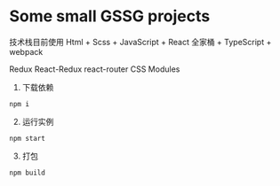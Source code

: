 # Some small GSSG projects
技术栈目前使用
Html + Scss + JavaScript + React 全家桶 + TypeScript + webpack

Redux React-Redux react-router
CSS Modules

1. 下载依赖
```git
npm i
```
2. 运行实例
```git
npm start
```
3. 打包
```
npm build
```